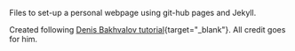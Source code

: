 Files to set-up a personal webpage using git-hub pages and Jekyll.

Created following [Denis Bakhvalov tutorial](https://easyperf.net/guides/github-pages/){target="_blank"}. All credit goes for him.